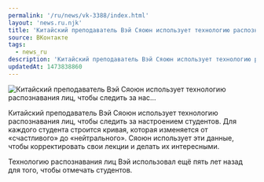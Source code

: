 ```yaml
---
permalink: '/ru/news/vk-3388/index.html'
layout: 'news.ru.njk'
title: 'Китайский преподаватель Вэй Сяоюн использует технологию распознавания лиц, чтобы следить за нас'
source: ВКонтакте
tags:
  - news_ru
description: 'Китайский преподаватель Вэй Сяоюн использует технологию распознавания лиц, чтобы следить за нас…'
updatedAt: 1473838860
---
```

![Китайский преподаватель Вэй Сяоюн использует технологию распознавания лиц, чтобы следить за нас…](https://sun9-35.userapi.com/impf/c631118/v631118484/42df7/m5-WeOQesys.jpg?size=550x344&quality=96&proxy=1&sign=e9e4d728334d05b64c92e74ea9f47656&c_uniq_tag=s2pPQ24JmRO1jvH6yo6ETFMIPW6eqYEIUWhNsGcEB1M&type=album)

Китайский преподаватель Вэй Сяоюн использует технологию распознавания лиц, чтобы следить за настроением студентов. Для каждого студента строится кривая, которая изменяется от «счастливого» до «нейтрального». Сяоюн использует эти данные, чтобы корректировать свои лекции и делать их интересными.

Технологию распознавания лиц Вэй использовал ещё пять лет назад для того, чтобы отмечать студентов.
